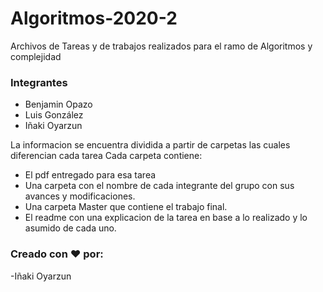 # Algoritmos-2020-2
Archivos de Tareas y de trabajos realizados para el ramo de Algoritmos y complejidad  

### Integrantes
 - Benjamin Opazo
 - Luis González
 - Iñaki Oyarzun

La informacion se encuentra dividida a partir de carpetas las cuales diferencian cada tarea
Cada carpeta contiene:
- El pdf entregado para esa tarea
- Una carpeta con el nombre de cada integrante del grupo con sus avances y modificaciones.
- Una carpeta Master que contiene el trabajo final.
- El readme con una explicacion de la tarea en base a lo realizado y lo asumido de cada uno.

### Creado con ❤ por:
-Iñaki Oyarzun
